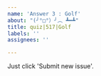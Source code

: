 ```yaml
---
name: 'Answer 3 : Golf'
about: "(╯°□°）╯︵ ┻━┻"
title: quiz|517|Golf
labels: ''
assignees: ''

---
```


Just click 'Submit new issue'.
